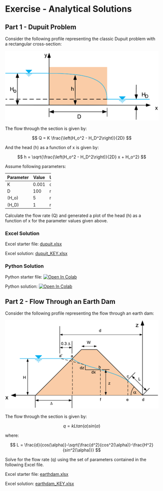 # Exercise - Analytical Solutions

## Part 1 - Dupuit Problem

Consider the following profile representing the classic Dupuit problem with a rectangular cross-section:

![rect_section.png](rect_section.png)

The flow through the section is given by:


$$
Q = K \frac{\left(H_o^2 - H_D^2\right)}{2D}
$$

And the head (h) as a function of x is given by:

$$
h = \sqrt{\frac{\left(H_o^2 - H_D^2\right)}{2D} x + H_o^2}
$$

Assume following parameters:

<div style="width: 30%;" markdown="1">

| Parameter | Value | Units |
|-----------|-------|-------|
| K         | 0.001 | cm/s  |
| D         | 100   | m     |
| \(H_o\)   | 5     | m     |
| \(H_D\)   | 1     | m     |

</div>



Calculate the flow rate (Q) and generated a plot of the head (h) as a function of x for the parameter values given above.

### Excel Solution

Excel starter file: [dupuit.xlsx](dupuit.xlsx)

Excel solution: [dupuit_KEY.xlsx](dupuit_KEY.xlsx)

### Python Solution

Python starter file: <a href="https://colab.research.google.com/github/njones61/ce544/blob/main/docs/unit1/04_analytical/dupuit.ipynb" target="_blank"><img src="https://colab.research.google.com/assets/colab-badge.svg" alt="Open In Colab"/></a>

Python solution: <a href="https://colab.research.google.com/github/njones61/ce544/blob/main/docs/unit1/04_analytical/dupuit_KEY.ipynb" target="_blank"><img src="https://colab.research.google.com/assets/colab-badge.svg" alt="Open In Colab"/></a>
 
## Part 2 - Flow Through an Earth Dam

Consider the following profile representing the flow through an earth dam:

![earthdam.png](earthdam.png)

The flow through the section is given by:

$$
q = k L tan(\alpha) sin(\alpha)
$$

where:

$$
L = \frac{d}{cos(\alpha)}-\sqrt{\frac{d^2}{cos^2(\alpha)}-\frac{H^2}{sin^2(\alpha)}}
$$

Solve for the flow rate (q) using the set of parameters contained in the following Excel file.

Excel starter file: [earthdam.xlsx](earthdam.xlsx)

Excel solution: [earthdam_KEY.xlsx](earthdam_KEY.xlsx)
